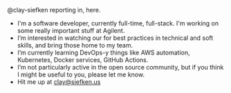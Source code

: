 @clay-siefken reporting in, here.
- I'm a software developer, currently full-time, full-stack. I'm working on some really important stuff at Agilent.
- I’m interested in watching our for best practices in technical and soft skills, and bring those home to my team.
- I’m currently learning DevOps-y things like AWS automation, Kubernetes, Docker services, GitHub Actions.
- I’m not particularly active in the open source community, but if you think I might be useful to you, please let me know.
- Hit me up at clay@siefken.us
